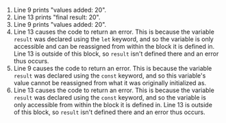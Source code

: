 1. Line 9 prints "values added: 20".
2. Line 13 prints "final result: 20".
3. Line 9 prints "values added: 20".
4. Line 13 causes the code to return an error. This is because the variable `result` was declared using the `let` keyword, and so the variable is only accessible and can be reassigned from within the block it is defined in. Line 13 is outside of this block, so `result` isn't defined there and an error thus occurs. 
5. Line 9 causes the code to return an error. This is because the variable `result` was declared using the `const` keyword, and so this variable's value cannot be reassigned from what it was originally initialized as. 
6. Line 13 causes the code to return an error. This is because the variable `result` was declared using the `const` keyword, and so the variable is only accessible from within the block it is defined in. Line 13 is outside of this block, so `result` isn't defined there and an error thus occurs.